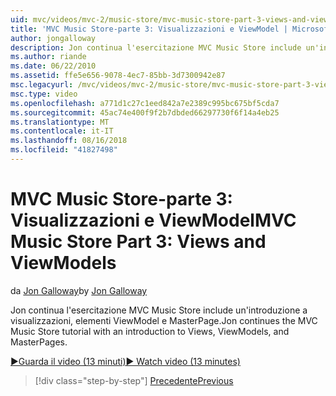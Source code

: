 ```yaml
---
uid: mvc/videos/mvc-2/music-store/mvc-music-store-part-3-views-and-viewmodels
title: 'MVC Music Store-parte 3: Visualizzazioni e ViewModel | Microsoft Docs'
author: jongalloway
description: Jon continua l'esercitazione MVC Music Store include un'introduzione a visualizzazioni, elementi ViewModel e MasterPage.
ms.author: riande
ms.date: 06/22/2010
ms.assetid: ffe5e656-9078-4ec7-85bb-3d7300942e87
msc.legacyurl: /mvc/videos/mvc-2/music-store/mvc-music-store-part-3-views-and-viewmodels
msc.type: video
ms.openlocfilehash: a771d1c27c1eed842a7e2389c995bc675bf5cda7
ms.sourcegitcommit: 45ac74e400f9f2b7dbded66297730f6f14a4eb25
ms.translationtype: MT
ms.contentlocale: it-IT
ms.lasthandoff: 08/16/2018
ms.locfileid: "41827498"
---
```

<a name="mvc-music-store-part-3-views-and-viewmodels"></a><span data-ttu-id="2475d-103">MVC Music Store-parte 3: Visualizzazioni e ViewModel</span><span class="sxs-lookup"><span data-stu-id="2475d-103">MVC Music Store Part 3: Views and ViewModels</span></span>
====================
<span data-ttu-id="2475d-104">da [Jon Galloway](https://github.com/jongalloway)</span><span class="sxs-lookup"><span data-stu-id="2475d-104">by [Jon Galloway](https://github.com/jongalloway)</span></span>

<span data-ttu-id="2475d-105">Jon continua l'esercitazione MVC Music Store include un'introduzione a visualizzazioni, elementi ViewModel e MasterPage.</span><span class="sxs-lookup"><span data-stu-id="2475d-105">Jon continues the MVC Music Store tutorial with an introduction to Views, ViewModels, and MasterPages.</span></span>

[<span data-ttu-id="2475d-106">&#9654;Guarda il video (13 minuti)</span><span class="sxs-lookup"><span data-stu-id="2475d-106">&#9654; Watch video (13 minutes)</span></span>](https://channel9.msdn.com/Blogs/ASP-NET-Site-Videos/mvc-music-store-part-3-views-and-viewmodels)

> [!div class="step-by-step"]
> [<span data-ttu-id="2475d-107">Precedente</span><span class="sxs-lookup"><span data-stu-id="2475d-107">Previous</span></span>](mvc-music-store-part-2-controllers.md)
